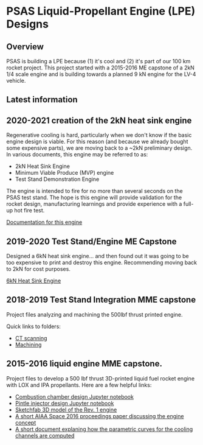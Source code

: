 # PSAS Liquid-Propellant Engine (LPE) Designs

## Overview

PSAS is building a LPE because (1) it's cool and (2) it's part of our 100 km rocket project. This project started with a 2015-2016 ME capstone of a 2kN 1/4 scale engine and is building towards a planned 9 kN engine for the LV-4 vehicle.

## Latest information

## 2020-2021 creation of the 2kN heat sink engine

Regenerative cooling is hard, particularly when we don't know if the basic engine design is viable. For this reason (and because we already bought some expensive parts), we are moving back to a ~2kN preliminary design. In various documents, this engine may be referred to as:

* 2kN Heat Sink Engine
* Minimum Viable Produce (MVP) engine
* Test Stand Demonstration Engine

The engine is intended to fire for no more than several seconds on the PSAS test stand. The hope is this engine will provide validation for the rocket design, manufacturing learnings and provide experience with a full-up hot fire test.

[Documentation for this engine](https://github.com/psas/liquid-propellant-engine/tree/master/2kN%20Heat%20Sink%20Engine)


## 2019-2020 Test Stand/Engine ME Capstone

Designed a 6kN heat sink engine... and then found out it was going to be too expensive to print and destroy this engine. Recommending moving back to 2kN for cost purposes.

[6kN Heat Sink Engine](https://github.com/psas/liquid-propellant-engine/tree/master/6kN%20Heat%20Sink%20Engine)

## 2018-2019 Test Stand Integration MME capstone

Project files analyzing and machining the 500lbf thrust printed engine.

Quick links to folders:
* [CT scanning](https://github.com/psas/liquid-propellant-engine/tree/master/2kN/CT%20scanning) <br>
* [Machining](https://github.com/psas/liquid-propellant-engine/tree/master/2kN/Machining)

## 2015-2016 liquid engine MME capstone.

Project files to develop a 500 lbf thrust 3D-printed liquid fuel rocket engine with LOX and IPA propellants. Here are a few helpful links:

* [Combustion chamber design Jupyter notebook](https://nbviewer.jupyter.org/github/psas/liquid-engine-capstone-2015/blob/master/2kN/analysis/Jupyter_Notebooks/LFRE.ipynb)
* [Pintle injector design Jupyter notebook](https://nbviewer.jupyter.org/github/psas/liquid-engine-capstone-2015/blob/master/2kN/analysis/Jupyter_Notebooks/Pintle%20Injector.ipynb)
* [Sketchfab 3D model of the Rev. 1 engine](https://sketchfab.com/models/ce8a3ff7d1e2417f9e614df5d085f7b0)
* [A short AIAA Space 2016 proceedings paper discussing the engine concept](https://github.com/psas/liquid-engine-capstone-2015/blob/master/2kN/doc/AIAA%20Space%20Proceedings/AIAA_Space_2016_Proceedings__LFRE_.pdf)
* [A short document explaning how the parametric curves for the cooling channels are computed](https://github.com/psas/liquid-engine-capstone-2015/blob/master/2kN/doc/Nozzle_Construction_docs/Cooling_Channel_Geometry_complete.pdf)
